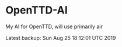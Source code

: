 # OpenTTD-AI
My AI for OpenTTD, will use primarily air

Latest backup: Sun Aug 25 18:12:01 UTC 2019

